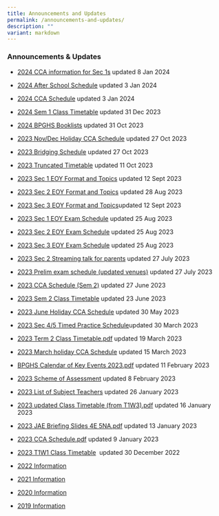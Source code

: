```yaml
---
title: Announcements and Updates
permalink: /announcements-and-updates/
description: ""
variant: markdown
---
```

### Announcements & Updates

* [2024 CCA information for Sec 1s](/files/Sec_1_CCA_Information_for_Students_2024__edited_.pdf) updated 8 Jan 2024
* [2024 After School Schedule](/files/BPGHS_After_School_Schedule_2024.pdf) updated 3 Jan 2024
* [2024 CCA Schedule](/files/2024_CCA_Schedule_updated.pdf) updated 3 Jan 2024
* [2024 Sem 1 Class Timetable](/files/2024_SEM_1_CLASS_TIMETABLE_FINAL.pdf) updated 31 Dec 2023
* [2024 BPGHS Booklists](/files/2024%20bpghs%20booklist.pdf) updated 31 Oct 2023
*   [2023 Nov/Dec Holiday CCA Schedule](https://docs.google.com/spreadsheets/d/1_CfNFL_2QhP96oX6Z2NPOZDJXt7V9qHY/edit?usp=sharing&ouid=115100839027229621374&rtpof=true&sd=true) updated 27 Oct 2023
*  [2023 Bridging Schedule](/files/bridging%20programme%202023%20-%20schedule.pdf) updated 27 Oct 2023
*  [2023 Truncated Timetable](/files/truncated%202023%20class%20final.pdf) updated 11 Oct 2023
*  [2023 Sec 1 EOY Format and Topics](/files/sec%201%20eoy%20format%20of%20paper%20&%20topics%20to%20be%20tested%202023%20(12%20sep%202023).pdf) updated 12 Sept 2023
*  [2023 Sec 2 EOY Format and Topics](/files/sec%202%20eoy%20format%20of%20paper%20&%20topics%20to%20be%20tested%202023.pdf) updated 28 Aug 2023
*  [2023 Sec 3 EOY Format and Topics](/files/sec%203%20eoy%20format%20of%20paper%20&%20topics%20to%20be%20tested%202023%20(12%20sep%202023).pdf)updated 12 Sept 2023
*  [2023 Sec 1 EOY Exam Schedule](/files/sec%201%20eoy%20exam%20schedule%202023%20(updated%2022%20aug%202023).pdf) updated 25 Aug 2023
*  [2023 Sec 2 EOY Exam Schedule](/files/sec%202%20eoy%20exam%20schedule%202023%20(updated%2022%20aug%202023).pdf) updated 25 Aug 2023
*  [2023 Sec 3 EOY Exam Schedule](/files/sec%203%20eoy%20exam%20schedule%202023%20(updated%2022%20aug%202023).pdf) updated 25 Aug 2023
*  [2023 Sec 2 Streaming talk for parents](/files/streaming%20talk%20for%20parents.pdf) updated 27 July 2023
*  [2023 Prelim exam schedule (updated venues)](/files/prelim%20exam%20schedule%202023%20(25%20jul%202023).pdf) updated 27 July 2023
*  [2023 CCA Schedule (Sem 2)](/files/2023%20cca%20schedule%20sem%202%20updated.pdf) updated 27 June 2023
*   [2023 Sem 2 Class Timetable](/files/21%20june%20class%20timetable.pdf) updated 23 June 2023
*   [2023 June Holiday CCA Schedule](https://docs.google.com/spreadsheets/d/1BP4N9z12Sek44JusW5hX_Ob7wN2dFqna/edit#gid=2089461536) updated 30 May 2023
*   [2023 Sec 4/5 Timed Practice Schedule](/files/2023%20timed%20practice%20(t2w7-8)%20(updated%2030%20mar%202023).pdf)updated 30 March 2023
*   [2023 Term 2 Class Timetable.pdf](/files/2023%20Term%202%20Class%20Timetable%2019%20March.pdf) updated 19 March 2023  
    
*   [2023 March holiday CCA Schedule](https://docs.google.com/spreadsheets/d/1fze6igJqry0-mgB4_kZpcItfIy_yFqqX/edit?usp=sharing&ouid=115100839027229621374&rtpof=true&sd=true) updated 15 March 2023
*   [BPGHS Calendar of Key Events 2023.pdf](/files/BPGHS%20Calendar%20of%20Key%20Events%202023.pdf) updated 11 February 2023  
    
*   [2023 Scheme of Assessment](/resources/2023/scheme-of-assessment/) updated 8 February 2023

*   [2023 List of Subject Teachers](/resources/2023/list-of-subject-teachers/) updated 26 January 2023
 
*   [2023 updated Class Timetable (from T1W3).pdf](/files/2023%20Term%201%20Week%203%20CLASS%20TIMETABLE%20EDITED%2016%20Jan%202023.pdf) updated 16 January 2023  
    
*   [2023 JAE Briefing Slides 4E 5NA.pdf](/files/2023%20JAE%20Briefing%20Slides%204E%205NA.pdf) updated 13 January 2023  
    
*   [2023 CCA Schedule.pdf](/files/2023%20CCA%20Schedule.pdf) updated 9 January 2023  
    
*   [2023 T1W1 Class Timetable](/files/2023%20Class%20Timetable%2029%20Dec%20only%20for%20Week%201.pdf)  updated 30 December 2022
   
*   [2022 Information](/Resources/2022/)
   
*   [2021 Information](/Resources/2021/)  
    
*   [2020 Information](/Resources/2020/)
   
*   [2019 Information](/Resources/2019/)